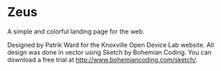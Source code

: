 Zeus
====

A simple and colorful landing page for the web.

Designed by Patrik Ward for the Knoxville Open Device Lab website. All design was done in vector using Sketch by Bohemian Coding. You can download a free trial at http://www.bohemiancoding.com/sketch/.
